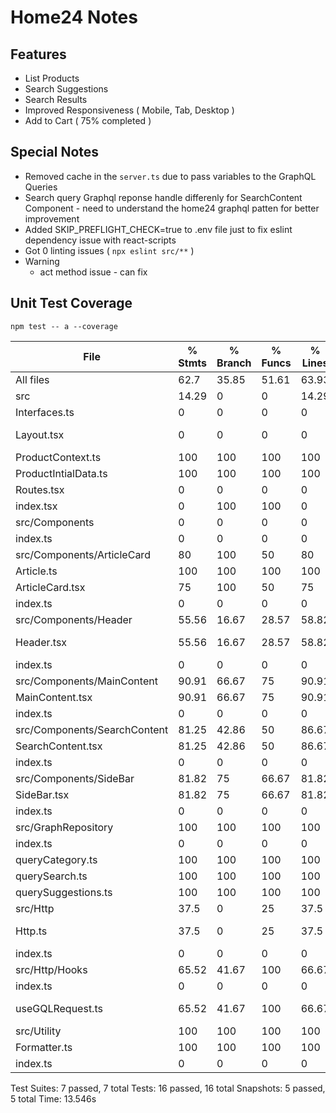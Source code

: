 # Home24 Notes

## Features
- List Products
- Search Suggestions
- Search Results
- Improved Responsiveness ( Mobile, Tab, Desktop )
- Add to Cart ( 75% completed )

## Special Notes
- Removed cache in the `server.ts` due to pass variables to the GraphQL Queries
- Search query Graphql reponse handle differenly for SearchContent Component - need to understand the home24 graphql patten for better improvement
- Added SKIP_PREFLIGHT_CHECK=true to .env file just to fix eslint dependency issue with react-scripts
- Got 0 linting issues ( `npx eslint src/**` )
-  Warning 
    - act method issue - can fix


## Unit Test Coverage

`npm test -- a --coverage`


File                          |  % Stmts | % Branch |  % Funcs |  % Lines | Uncovered Line #s |
------------------------------|----------|----------|----------|----------|-------------------|
All files                     |     62.7 |    35.85 |    51.61 |    63.93 |                   |
 src                          |    14.29 |        0 |        0 |    14.29 |                   |
  Interfaces.ts               |        0 |        0 |        0 |        0 |                   |
  Layout.tsx                  |        0 |        0 |        0 |        0 |... 32,33,34,38,61 |
  ProductContext.ts           |      100 |      100 |      100 |      100 |                   |
  ProductIntialData.ts        |      100 |      100 |      100 |      100 |                   |
  Routes.tsx                  |        0 |        0 |        0 |        0 |                   |
  index.tsx                   |        0 |      100 |      100 |        0 |                 7 |
 src/Components               |        0 |        0 |        0 |        0 |                   |
  index.ts                    |        0 |        0 |        0 |        0 |                   |
 src/Components/ArticleCard   |       80 |      100 |       50 |       80 |                   |
  Article.ts                  |      100 |      100 |      100 |      100 |                   |
  ArticleCard.tsx             |       75 |      100 |       50 |       75 |                33 |
  index.ts                    |        0 |        0 |        0 |        0 |                   |
 src/Components/Header        |    55.56 |    16.67 |    28.57 |    58.82 |                   |
  Header.tsx                  |    55.56 |    16.67 |    28.57 |    58.82 |... 41,49,67,68,81 |
  index.ts                    |        0 |        0 |        0 |        0 |                   |
 src/Components/MainContent   |    90.91 |    66.67 |       75 |    90.91 |                   |
  MainContent.tsx             |    90.91 |    66.67 |       75 |    90.91 |                13 |
  index.ts                    |        0 |        0 |        0 |        0 |                   |
 src/Components/SearchContent |    81.25 |    42.86 |       50 |    86.67 |                   |
  SearchContent.tsx           |    81.25 |    42.86 |       50 |    86.67 |             27,68 |
  index.ts                    |        0 |        0 |        0 |        0 |                   |
 src/Components/SideBar       |    81.82 |       75 |    66.67 |    81.82 |                   |
  SideBar.tsx                 |    81.82 |       75 |    66.67 |    81.82 |             14,36 |
  index.ts                    |        0 |        0 |        0 |        0 |                   |
 src/GraphRepository          |      100 |      100 |      100 |      100 |                   |
  index.ts                    |        0 |        0 |        0 |        0 |                   |
  queryCategory.ts            |      100 |      100 |      100 |      100 |                   |
  querySearch.ts              |      100 |      100 |      100 |      100 |                   |
  querySuggestions.ts         |      100 |      100 |      100 |      100 |                   |
 src/Http                     |     37.5 |        0 |       25 |     37.5 |                   |
  Http.ts                     |     37.5 |        0 |       25 |     37.5 |... 23,25,27,30,45 |
  index.ts                    |        0 |        0 |        0 |        0 |                   |
 src/Http/Hooks               |    65.52 |    41.67 |      100 |    66.67 |                   |
  index.ts                    |        0 |        0 |        0 |        0 |                   |
  useGQLRequest.ts            |    65.52 |    41.67 |      100 |    66.67 |... 79,81,84,85,87 |
 src/Utility                  |      100 |      100 |      100 |      100 |                   |
  Formatter.ts                |      100 |      100 |      100 |      100 |                   |
  index.ts                    |        0 |        0 |        0 |        0 |                   |

Test Suites: 7 passed, 7 total
Tests:       16 passed, 16 total
Snapshots:   5 passed, 5 total
Time:        13.546s


